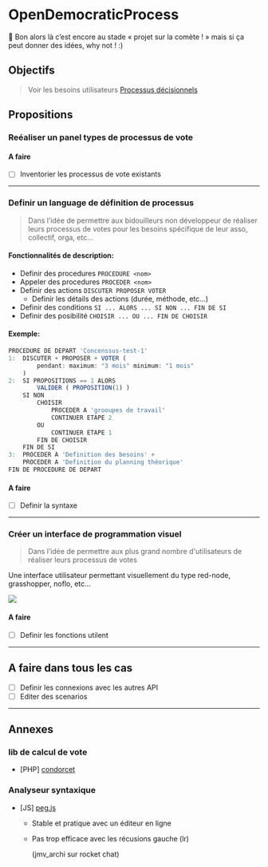 OpenDemocraticProcess
===

:dizzy: Bon alors là c’est encore au stade « projet sur la comète ! » mais si ça peut donner des idées, why not ! :)

## Objectifs

> Voir les besoins utilisateurs [Processus décisionnels](https://github.com/corbane/ND-Briques-Numeriques/wiki/C-.Processus-d%C3%A9cisionnels)

## Propositions

### Reéaliser un panel types de processus de vote

#### A faire

- [ ] Inventorier les processus de vote existants

---
### Definir un language de définition de processus

> Dans l’idée de permettre aux bidouilleurs non développeur de réaliser leurs processus de votes pour les besoins spécifique de leur asso, collectif, orga, etc...

#### Fonctionnalités de description:

- Definir des procedures `PROCEDURE <nom>`
- Appeler des procedures `PROCEDER <nom>`
- Definir des actions `DISCUTER PROPOSER VOTER`
  - Definir les détails des actions (durée, méthode, etc...)
- Definir des conditions `SI ... ALORS ... SI NON ... FIN DE SI`
- Definir des posibilité `CHOISIR ... OU ... FIN DE CHOISIR`

#### Exemple:

```js
PROCEDURE DE DEPART 'Concenssus-test-1'
1:  DISCUTER + PROPOSER + VOTER (
        pendant: maximum: "3 mois" minimum: "1 mois"
    )
2:  SI PROPOSITIONS == 1 ALORS
        VALIDER ( PROPOSITION(1) )
    SI NON
        CHOISIR
            PROCEDER A 'grooupes de travail'
            CONTINUER ETAPE 2
        OU
            CONTINUER ETAPE 1
        FIN DE CHOISIR
    FIN DE SI
3:  PROCEDER A 'Definition des besoins' +
    PROCEDER A 'Definition du planning théorique'
FIN DE PROCEDURE DE DEPART
```

#### A faire

- [ ] Definir la syntaxe

---
### Créer un interface de programmation visuel

> Dans l’idée de permettre aux plus grand nombre d'utilisateurs de réaliser leurs processus de votes

Une interface utilisateur permettant visuellement du type red-node, grasshopper, noflo, etc...

<img src="visual-programing-nodes.png"/>

#### A faire

- [ ] Definir les fonctions utilent

---

## A faire dans tous les cas

- [ ] Definir les connexions avec les autres API
- [ ] Editer des scenarios

---
## Annexes

### lib de calcul de vote

- [PHP] [condorcet](https://www.condorcet.vote)

### Analyseur syntaxique 

- [JS]	[peg.js](http://pegjs.org/)
  - Stable et pratique avec un éditeur en ligne
  - Pas trop efficace avec les récusions gauche (lr)
    
    (jmv_archi sur rocket chat)
